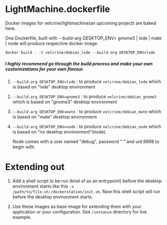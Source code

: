 # LightMachine.dockerfile
Docker images for velcrine/lightmachine(an upcoming project) are baked here.  


One Dockerfile, built with --build-arg DESKTOP_ENV= gnome3 | lxde | mate | node will produce respective docker image. 
 
 `docker build . -t velcrine/debian_lxde --build-arg DESKTOP_ENV=lxde`
 
##### I highly recommend go through the build process and make your own customizations for your own flavour.
 1. `--build-arg DESKTOP_ENV=lxde` : to produce `velcrine/debian_lxde` which is based on "lxde" desktop environment
 2. `--build-arg DESKTOP_ENV=gnome3` : to produce `velcrine/debian_gnome3` which is based on "gnome3" desktop environment
 3. `--build-arg DESKTOP_ENV=mate` : to produce `velcrine/debian_mate` which is based on "mate" desktop environment
 4. `--build-arg DESKTOP_ENV=node` : to produce `velcrine/debian_node` which is based on "no desktop environment"(node).
        
    Node comes with a user named "debug", password " " and uid 9998 to begin with.
 
# Extending out
1. Add a shell script to be run (kind of as an entrypoint) before the desktop environment starts like this `-v /path/to/file.sh:/dockerstation/init.sh`. Now this shell script will run before the desktop environment starts.  

2. Use these images as base image for extending them with your application or your configuration. See `/instance` directory for live example. 
